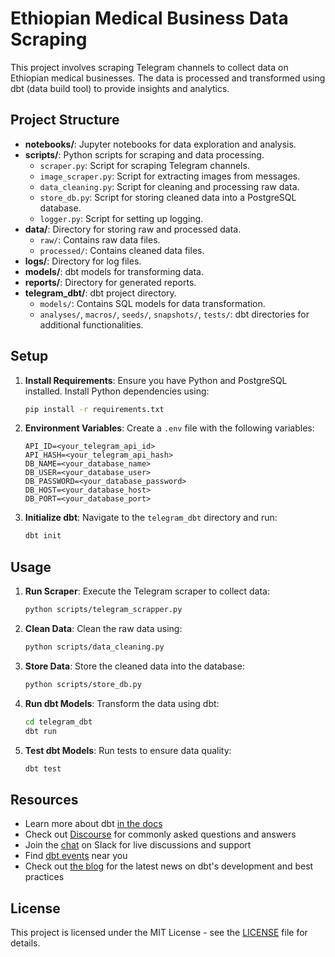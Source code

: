 # Ethiopian Medical Business Data Scraping

This project involves scraping Telegram channels to collect data on Ethiopian medical businesses. The data is processed and transformed using dbt (data build tool) to provide insights and analytics.

## Project Structure

- **notebooks/**: Jupyter notebooks for data exploration and analysis.
- **scripts/**: Python scripts for scraping and data processing.
  - `scraper.py`: Script for scraping Telegram channels.
  - `image_scraper.py`: Script for extracting images from messages.
  - `data_cleaning.py`: Script for cleaning and processing raw data.
  - `store_db.py`: Script for storing cleaned data into a PostgreSQL database.
  - `logger.py`: Script for setting up logging.
- **data/**: Directory for storing raw and processed data.
  - `raw/`: Contains raw data files.
  - `processed/`: Contains cleaned data files.
- **logs/**: Directory for log files.
- **models/**: dbt models for transforming data.
- **reports/**: Directory for generated reports.
- **telegram_dbt/**: dbt project directory.
  - `models/`: Contains SQL models for data transformation.
  - `analyses/`, `macros/`, `seeds/`, `snapshots/`, `tests/`: dbt directories for additional functionalities.

## Setup

1. **Install Requirements**: Ensure you have Python and PostgreSQL installed. Install Python dependencies using:
   ```bash
   pip install -r requirements.txt
   ```

2. **Environment Variables**: Create a `.env` file with the following variables:
   ```
   API_ID=<your_telegram_api_id>
   API_HASH=<your_telegram_api_hash>
   DB_NAME=<your_database_name>
   DB_USER=<your_database_user>
   DB_PASSWORD=<your_database_password>
   DB_HOST=<your_database_host>
   DB_PORT=<your_database_port>
   ```

3. **Initialize dbt**: Navigate to the `telegram_dbt` directory and run:
   ```bash
   dbt init
   ```

## Usage

1. **Run Scraper**: Execute the Telegram scraper to collect data:
   ```bash
   python scripts/telegram_scrapper.py
   ```

2. **Clean Data**: Clean the raw data using:
   ```bash
   python scripts/data_cleaning.py
   ```

3. **Store Data**: Store the cleaned data into the database:
   ```bash
   python scripts/store_db.py
   ```

4. **Run dbt Models**: Transform the data using dbt:
   ```bash
   cd telegram_dbt
   dbt run
   ```

5. **Test dbt Models**: Run tests to ensure data quality:
   ```bash
   dbt test
   ```

## Resources

- Learn more about dbt [in the docs](https://docs.getdbt.com/docs/introduction)
- Check out [Discourse](https://discourse.getdbt.com/) for commonly asked questions and answers
- Join the [chat](https://community.getdbt.com/) on Slack for live discussions and support
- Find [dbt events](https://events.getdbt.com) near you
- Check out [the blog](https://blog.getdbt.com/) for the latest news on dbt's development and best practices

## License

This project is licensed under the MIT License - see the [LICENSE](LICENSE) file for details.